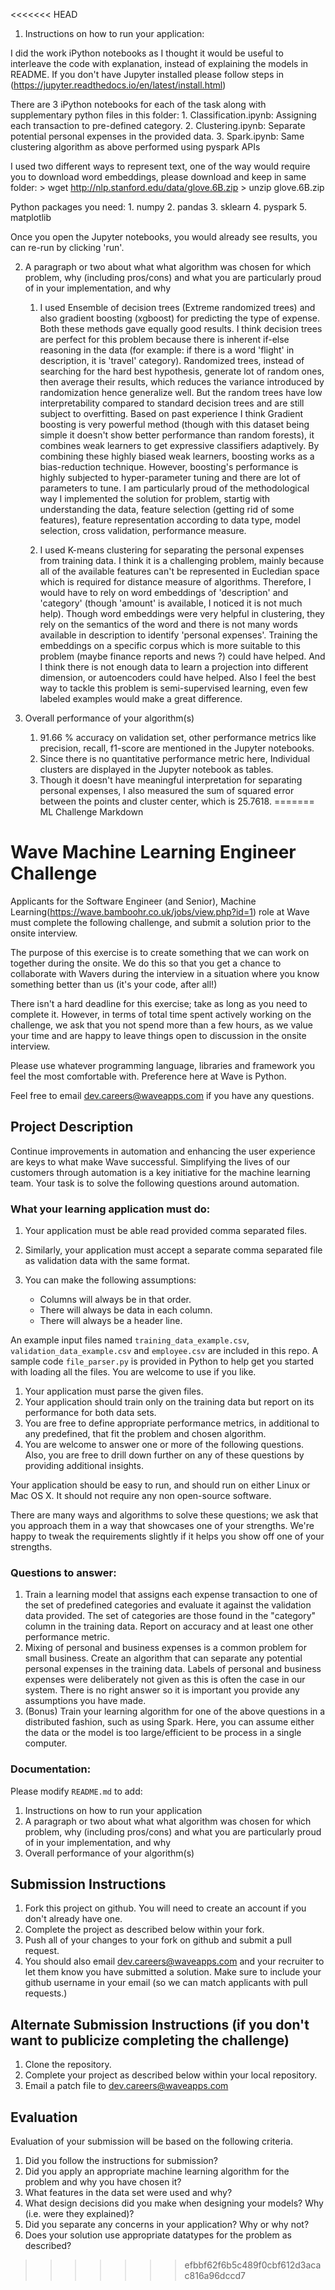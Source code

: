 <<<<<<< HEAD
1. Instructions on how to run your application:

I did the work iPython notebooks as I thought it would be useful to
interleave the code with explanation, instead of explaining the models 
in README. If you don't have Jupyter installed please follow steps in
(https://jupyter.readthedocs.io/en/latest/install.html)

There are 3 iPython notebooks for each of the task along with supplementary
python files in this folder:
	1. Classification.ipynb: Assigning each transaction to pre-defined category.
	2. Clustering.ipynb: Separate potential personal expenses in the provided data.
	3. Spark.ipynb: Same clustering algorithm as above performed using pyspark APIs

I used two different ways to represent text, one of the way would require 
you to download word embeddings, please download and keep in same folder:
	> wget http://nlp.stanford.edu/data/glove.6B.zip
	> unzip glove.6B.zip

Python packages you need:
	1. numpy
	2. pandas
	3. sklearn
	4. pyspark
	5. matplotlib

Once you open the Jupyter notebooks, you would already see results, 
you can re-run by clicking 'run'.

2. A paragraph or two about what what algorithm was chosen for which problem, 
	why (including pros/cons) and what you are particularly proud of in your implementation, and why

	1. I used Ensemble of decision trees (Extreme randomized trees) and also 
		gradient boosting (xgboost) for predicting the type of
		expense. Both these methods gave equally good results. I think decision trees are 
		perfect for this problem because there is inherent if-else reasoning in the data 
		(for example: if there is a word 'flight' in description, it is 'travel' category). 
		Randomized trees, instead of searching for the hard best hypothesis, generate 
		lot of random ones, then average their results, which reduces the variance introduced
		by randomization hence generalize well. But the random trees have low interpretability 
		compared to standard decision trees and are still subject to overfitting.
		Based on past experience I think Gradient boosting is very powerful method (though with 
		this dataset being simple it doesn't show better performance than random forests), it 
		combines weak learners to get expressive classifiers adaptively. 
		By combining these highly biased weak learners, boosting works as a bias-reduction technique.
		However, boosting's performance is highly subjected to hyper-parameter tuning and there 
		are lot of parameters to tune.
		I am particularly proud of the methodological way I implemented the solution for problem,
		startig with understanding the data, feature selection (getting rid of some features), 
		feature representation according to data type, model selection, cross validation, 
		performance measure.

	2. I used K-means clustering for separating the personal expenses from training data. 
		I think it is a challenging problem, mainly because all of the available features can't
		be represented in Eucledian space which is required for distance measure of algorithms.
		Therefore, I would have to rely on word embeddings of 'description' and 'category' (though 
		'amount' is available, I noticed it is not much help). Though word embeddings were very
		helpful in clustering, they rely on the semantics of the word and there is not
		many words available in description to identify 'personal expenses'. 
		Training the embeddings on a specific corpus which is more suitable to this problem 
		(maybe finance reports and news ?) could have helped. And I think there is not enough
		data to learn a projection into different dimension, or autoencoders could have helped.
		Also I feel the best way to tackle this problem is semi-supervised learning, even few labeled
		examples would make a great difference.

3. Overall performance of your algorithm(s)
	1. 91.66 % accuracy on validation set, other performance metrics like 
		precision, recall, f1-score are mentioned in the Jupyter notebooks.
	2. Since there is no quantitative performance metric here, Individual clusters are displayed 
		in the Jupyter notebook as tables. 
	3. Though it doesn't have meaningful interpretation for separating personal expenses, 
		I also measured the sum of squared error between the points and cluster center, which is 25.7618.
=======
ML Challenge Markdown
# Wave Machine Learning Engineer Challenge
Applicants for the Software Engineer (and Senior), Machine Learning(https://wave.bamboohr.co.uk/jobs/view.php?id=1) role at Wave must complete the following challenge, and submit a solution prior to the onsite interview. 

The purpose of this exercise is to create something that we can work on together during the onsite. We do this so that you get a chance to collaborate with Wavers during the interview in a situation where you know something better than us (it's your code, after all!) 

There isn't a hard deadline for this exercise; take as long as you need to complete it. However, in terms of total time spent actively working on the challenge, we ask that you not spend more than a few hours, as we value your time and are happy to leave things open to discussion in the onsite interview.

Please use whatever programming language, libraries and framework you feel the most comfortable with.  Preference here at Wave is Python.

Feel free to email [dev.careers@waveapps.com](dev.careers@waveapps.com) if you have any questions.

## Project Description
Continue improvements in automation and enhancing the user experience are keys to what make Wave successful.  Simplifying the lives of our customers through automation is a key initiative for the machine learning team.  Your task is to solve the following questions around automation.

### What your learning application must do:

1. Your application must be able read provided comma separated files. 

2. Similarly, your application must accept a separate comma separated file as validation data with the same format.
3. You can make the following assumptions:
	* Columns will always be in that order.
	* There will always be data in each column.
 	* There will always be a header line.

An example input files named `training_data_example.csv`, `validation_data_example.csv` and `employee.csv` are included in this repo.  A sample code `file_parser.py` is provided in Python to help get you started with loading all the files.  You are welcome to use if you like.

1. Your application must parse the given files.
2. Your application should train only on the training data but report on its performance for both data sets.
3. You are free to define appropriate performance metrics, in additional to any predefined, that fit the problem and chosen algorithm.
4. You are welcome to answer one or more of the following questions.  Also, you are free to drill down further on any of these questions by providing additional insights.

Your application should be easy to run, and should run on either Linux or Mac OS X.  It should not require any non open-source software.

There are many ways and algorithms to solve these questions; we ask that you approach them in a way that showcases one of your strengths. We're happy to tweak the requirements slightly if it helps you show off one of your strengths.

### Questions to answer:
1. Train a learning model that assigns each expense transaction to one of the set of predefined categories and evaluate it against the validation data provided.  The set of categories are those found in the "category" column in the training data. Report on accuracy and at least one other performance metric.
2. Mixing of personal and business expenses is a common problem for small business.  Create an algorithm that can separate any potential personal expenses in the training data.  Labels of personal and business expenses were deliberately not given as this is often the case in our system.  There is no right answer so it is important you provide any assumptions you have made.
3. (Bonus) Train your learning algorithm for one of the above questions in a distributed fashion, such as using Spark.  Here, you can assume either the data or the model is too large/efficient to be process in a single computer.

### Documentation:

Please modify `README.md` to add:

1. Instructions on how to run your application
2. A paragraph or two about what what algorithm was chosen for which problem, why (including pros/cons) and what you are particularly proud of in your implementation, and why
3. Overall performance of your algorithm(s)

## Submission Instructions

1. Fork this project on github. You will need to create an account if you don't already have one.
2. Complete the project as described below within your fork.
3. Push all of your changes to your fork on github and submit a pull request. 
4. You should also email [dev.careers@waveapps.com](dev.careers@waveapps.com) and your recruiter to let them know you have submitted a solution. Make sure to include your github username in your email (so we can match applicants with pull requests.)

## Alternate Submission Instructions (if you don't want to publicize completing the challenge)
1. Clone the repository.
2. Complete your project as described below within your local repository.
3. Email a patch file to [dev.careers@waveapps.com](dev.careers@waveapps.com)

## Evaluation
Evaluation of your submission will be based on the following criteria. 

1. Did you follow the instructions for submission? 
2. Did you apply an appropriate machine learning algorithm for the problem and why you have chosen it?
3. What features in the data set were used and why?
4. What design decisions did you make when designing your models? Why (i.e. were they explained)?
5. Did you separate any concerns in your application? Why or why not?
6. Does your solution use appropriate datatypes for the problem as described? 
>>>>>>> efbbf62f6b5c489f0cbf612d3acac816a96dccd7
